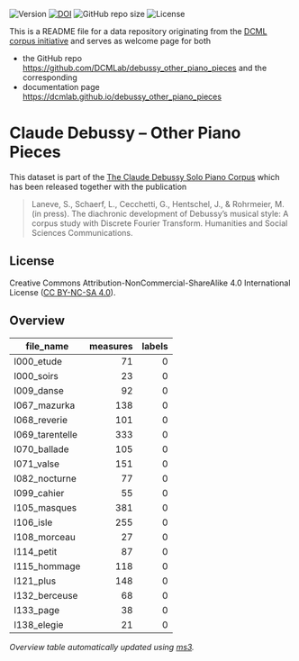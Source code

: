 ![Version](https://img.shields.io/github/v/release/DCMLab/debussy_other_piano_pieces?display_name=tag)
[![DOI](https://zenodo.org/badge/563843017.svg)](https://zenodo.org/badge/latestdoi/563843017)
![GitHub repo size](https://img.shields.io/github/repo-size/DCMLab/debussy_other_piano_pieces)
![License](https://img.shields.io/badge/license-CC%20BY--NC--SA%204.0-9cf)


This is a README file for a data repository originating from the [DCML corpus initiative](https://github.com/DCMLab/dcml_corpora)
and serves as welcome page for both 

* the GitHub repo https://github.com/DCMLab/debussy_other_piano_pieces and the corresponding
* documentation page https://dcmlab.github.io/debussy_other_piano_pieces

# Claude Debussy – Other Piano Pieces

This dataset is part of the [The Claude Debussy Solo Piano Corpus](https://github.com/DCMLab/debussy_piano) which has been released together with the publication

> Laneve, S., Schaerf, L., Cecchetti, G., Hentschel, J., & Rohrmeier, M. (in press). The diachronic development of Debussy’s musical style: A corpus study with Discrete Fourier Transform. Humanities and Social Sciences Communications.


## License

Creative Commons Attribution-NonCommercial-ShareAlike 4.0 International License ([CC BY-NC-SA 4.0](https://creativecommons.org/licenses/by-nc-sa/4.0/)).

## Overview
|   file_name   |measures|labels|
|---------------|-------:|-----:|
|l000_etude     |      71|     0|
|l000_soirs     |      23|     0|
|l009_danse     |      92|     0|
|l067_mazurka   |     138|     0|
|l068_reverie   |     101|     0|
|l069_tarentelle|     333|     0|
|l070_ballade   |     105|     0|
|l071_valse     |     151|     0|
|l082_nocturne  |      77|     0|
|l099_cahier    |      55|     0|
|l105_masques   |     381|     0|
|l106_isle      |     255|     0|
|l108_morceau   |      27|     0|
|l114_petit     |      87|     0|
|l115_hommage   |     118|     0|
|l121_plus      |     148|     0|
|l132_berceuse  |      68|     0|
|l133_page      |      38|     0|
|l138_elegie    |      21|     0|


*Overview table automatically updated using [ms3](https://johentsch.github.io/ms3/).*
